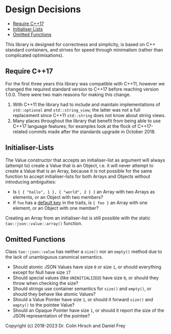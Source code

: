 # Design Decisions

* [Require C++17](#require-c17)
* [Initialiser Lists](#initialiser-lists)
* [Omitted Functions](#omitted-functions)

This library is designed for correctness and simplicity, is based on C++ standard containers, and strives for speed through minimalism (rather than complicated optimisations).

## Require C++17

For the first three years this library was compatible with C++11, however we changed the required standard version to C++17 before reaching version 1.0.0.
There were two main reasons for making this change.

1. With C++11 the library had to include and maintain implementations of `std::optional` and `std::string_view`; the latter was not a full replacement since C++11 `std::string` does not know about string views.
2. Many places throughout the library that benefit from being able to use C++17 language features; for examples look at the flock of C++17-related commits made after the standards upgrade in October 2018.

## Initialiser-Lists

The Value constructor that accepts an initialiser-list as argument will always (attempt to) create a Value that is an Object, i.e. it will never attempt to create a Value that is an Array, because it is not possible for the same function to accept initialiser-lists for both Arrays and Objects without introducing ambiguities:

* Is `{ { "hallo", 1 }, { "world", 2 } }` an Array with two Arrays as elements, or an Object with two members?
* If `foo` has a [default key](Type-Traits.md#default-key-for-objects) in the traits, is `{ foo }` an Array with one element, or an Object with one member?

Creating an Array from an initialiser-list is still possible with the static `tao::json::value::array()` function.

## Omitted Functions

Class `tao::json::value` has neither a `size()` nor an `empty()` method due to the lack of unambiguous canonical semantics.

* Should atomic JSON Values have size `0` or size `1`, or should everything except for Null have size `1`?
* Should special values (like `UNINITIALIZED`) have size `0`, or should they throw when checking the size?
* Should strings use container semantics for `size()` and `empty()`, or should they behave like atomic Values?
* Should a Value Pointer have size `1`, or should it forward `size()` and `empty()` to the pointee Value?
* Should an Opaque Pointer have size `1`, or should it report the size of the JSON representation of the pointee?

Copyright (c) 2018-2023 Dr. Colin Hirsch and Daniel Frey
